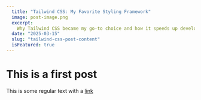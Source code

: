 ```yaml
---
  title: "Tailwind CSS: My Favorite Styling Framework"
  image: post-image.png
  excerpt:
    Why Tailwind CSS became my go-to choice and how it speeds up development.
  date: "2025-03-15"
  slug: "tailwind-css-post-content"
  isFeatured: true
---
```


# This is a first post

This is some regular text with a [link](https://google.com)
